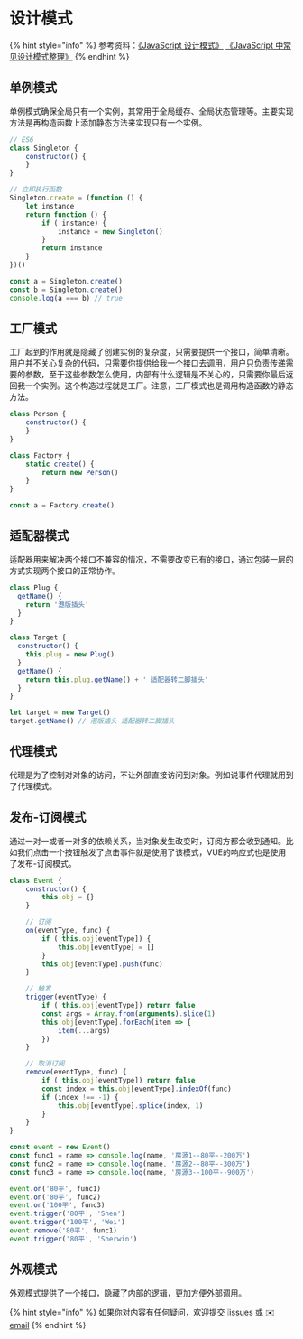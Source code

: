 # 设计模式

{% hint style="info" %}
参考资料：[《JavaScript 设计模式》](https://juejin.im/post/59df4f74f265da430f311909#heading-3) [《JavaScript 中常见设计模式整理》](https://juejin.im/post/5afe6430518825428630bc4d)
{% endhint %}

## 单例模式

单例模式确保全局只有一个实例，其常用于全局缓存、全局状态管理等。主要实现方法是再构造函数上添加静态方法来实现只有一个实例。

```javascript
// ES6
class Singleton {
    constructor() {
    }
}

// 立即执行函数
Singleton.create = (function () {
    let instance
    return function () {
        if (!instance) {
            instance = new Singleton()
        }
        return instance
    }
})()

const a = Singleton.create()
const b = Singleton.create()
console.log(a === b) // true
```

## 工厂模式

工厂起到的作用就是隐藏了创建实例的复杂度，只需要提供一个接口，简单清晰。用户并不关心复杂的代码，只需要你提供给我一个接口去调用，用户只负责传递需要的参数，至于这些参数怎么使用，内部有什么逻辑是不关心的，只需要你最后返回我一个实例。这个构造过程就是工厂。注意，工厂模式也是调用构造函数的静态方法。

```javascript
class Person {
    constructor() {
    }
}

class Factory {
    static create() {
        return new Person()
    }
}

const a = Factory.create()
```

## 适配器模式

适配器用来解决两个接口不兼容的情况，不需要改变已有的接口，通过包装一层的方式实现两个接口的正常协作。

```javascript
class Plug {
  getName() {
    return '港版插头'
  }
}

class Target {
  constructor() {
    this.plug = new Plug()
  }
  getName() {
    return this.plug.getName() + ' 适配器转二脚插头'
  }
}

let target = new Target()
target.getName() // 港版插头 适配器转二脚插头
```

## 代理模式

代理是为了控制对对象的访问，不让外部直接访问到对象。例如说事件代理就用到了代理模式。

## 发布-订阅模式

通过一对一或者一对多的依赖关系，当对象发生改变时，订阅方都会收到通知。比如我们点击一个按钮触发了点击事件就是使用了该模式，VUE的响应式也是使用了发布-订阅模式。

```javascript
class Event {
    constructor() {
        this.obj = {}
    }

    // 订阅
    on(eventType, func) {
        if (!this.obj[eventType]) {
            this.obj[eventType] = []
        }
        this.obj[eventType].push(func)
    }

    // 触发
    trigger(eventType) {
        if (!this.obj[eventType]) return false
        const args = Array.from(arguments).slice(1)
        this.obj[eventType].forEach(item => {
            item(...args)
        })
    }

    // 取消订阅
    remove(eventType, func) {
        if (!this.obj[eventType]) return false
        const index = this.obj[eventType].indexOf(func)
        if (index !== -1) {
            this.obj[eventType].splice(index, 1)
        }
    }
}

const event = new Event()
const func1 = name => console.log(name, '房源1--80平--200万')
const func2 = name => console.log(name, '房源2--80平--300万')
const func3 = name => console.log(name, '房源3--100平--900万')

event.on('80平', func1)
event.on('80平', func2)
event.on('100平', func3)
event.trigger('80平', 'Shen')
event.trigger('100平', 'Wei')
event.remove('80平', func1)
event.trigger('80平', 'Sherwin')
```

## 外观模式

外观模式提供了一个接口，隐藏了内部的逻辑，更加方便外部调用。

{% hint style="info" %}
如果你对内容有任何疑问，欢迎提交 [❕issues](https://github.com/MrEnvision/Front-end_learning_notes/issues) 或 [ ✉️ email](mailto:EnvisionShen@gmail.com)
{% endhint %}

